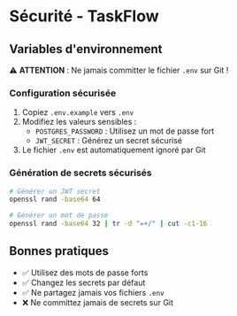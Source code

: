 # Sécurité - TaskFlow

## Variables d'environnement

⚠️ **ATTENTION** : Ne jamais committer le fichier `.env` sur Git !

### Configuration sécurisée

1. Copiez `.env.example` vers `.env`
2. Modifiez les valeurs sensibles :
   - `POSTGRES_PASSWORD` : Utilisez un mot de passe fort
   - `JWT_SECRET` : Générez un secret sécurisé
3. Le fichier `.env` est automatiquement ignoré par Git

### Génération de secrets sécurisés

```bash
# Générer un JWT secret
openssl rand -base64 64

# Générer un mot de passe
openssl rand -base64 32 | tr -d "=+/" | cut -c1-16
```

## Bonnes pratiques

- ✅ Utilisez des mots de passe forts
- ✅ Changez les secrets par défaut
- ✅ Ne partagez jamais vos fichiers `.env`
- ❌ Ne committez jamais de secrets sur Git
